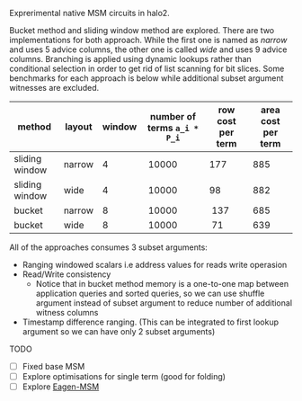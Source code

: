 Exprerimental native MSM circuits in halo2. 

Bucket method and sliding window method are explored. There are two implementations for both approach. While the first one is named as *narrow* and uses 5 advice columns, the other one is called *wide* and uses 9 advice columns. Branching is applied using dynamic lookups rather than conditional selection in order to get rid of list scanning for bit slices. Some benchmarks for each approach is below while additional subset argument witnesses are excluded.

| method  | layout | window | number of terms `a_i * P_i` | row cost per term | area cost per term |
|---|---|---|---|---|---|
| sliding window  | narrow | 4 | 10000 | 177 | 885 |
| sliding window  | wide   | 4 | 10000 | 98  | 882 |
| bucket          | narrow | 8 | 10000 | 137 | 685 |
| bucket          | wide   | 8 | 10000 | 71  | 639 |

All of the approaches consumes 3 subset arguments:

* Ranging windowed scalars i.e address values for reads write operasion
* Read/Write consistency
  * Notice that in bucket method memory is a one-to-one map between application queries and sorted queries, so we can use shuffle argument instead of subset argument to reduce number of additional witness columns
* Timestamp difference ranging. (This can be integrated to first lookup argument so we can have only 2 subset arguments)

TODO

* [ ] Fixed base MSM
* [ ] Explore optimisations for single term (good for folding)
* [ ] Explore [Eagen-MSM](https://eprint.iacr.org/2022/596.pdf)